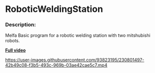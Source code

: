 # RoboticWeldingStation

### Description:
Melfa Basic program for a robotic welding station with two mitshubishi robots.

[**Full video**](https://youtu.be/sGBa_IR3Ifc)

https://user-images.githubusercontent.com/93823195/230801497-42b49c08-f3b5-493c-969b-03ae42cae5c7.mp4
